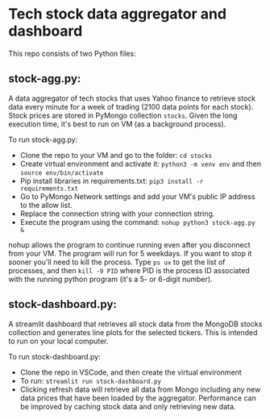 # Tech stock data aggregator and dashboard

This repo consists of two Python files:

## stock-agg.py: 
A data aggregator of tech stocks that uses Yahoo finance to retrieve stock data every minute for a week of trading (2100 data points for each stock).  Stock prices are stored in PyMongo collection `stocks`.  Given the long execution time, it's best to run on VM (as a background process).  

To run stock-agg.py:
* Clone the repo to your VM and go to the folder: `cd stocks`
* Create virtual environment and activate it: `python3 -m venv env` and then `source env/bin/activate`
* Pip install libraries in requirements.txt: `pip3 install -r requirements.txt`
* Go to PyMongo Network settings and add your VM's public IP address to the allow list.
* Replace the connection string with your connection string.
* Execute the program using the command:  `nohup python3 stock-agg.py &`

nohup allows the program to continue running even after you disconnect from your VM.  The program will run for 5 weekdays.  If you want to stop it sooner you'll need to kill the process.  Type `ps ux` to get the list of processes, and then `kill -9 PID` where PID is the process ID associated with the running python program (it's a 5- or 6-digit number).  

## stock-dashboard.py:
A streamlit dashboard that retrieves all stock data from the MongoDB stocks collection and generates line plots for the selected tickers.  This is intended to run on your local computer.

To run stock-dashboard.py:
* Clone the repo in VSCode, and then create the virtual environment
* To run: `streamlit run stock-dashboard.py`
* Clicking refresh data will retrieve all data from Mongo including any new data prices that have been loaded by the aggregator.  Performance can be improved by caching stock data and only retrieving new data.  

